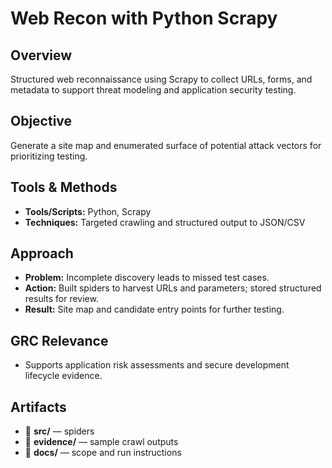 # Web Recon with Python Scrapy

## Overview
Structured web reconnaissance using Scrapy to collect URLs, forms, and metadata to support threat modeling and application security testing.

## Objective
Generate a site map and enumerated surface of potential attack vectors for prioritizing testing.

## Tools & Methods
- **Tools/Scripts:** Python, Scrapy
- **Techniques:** Targeted crawling and structured output to JSON/CSV

## Approach
- **Problem:** Incomplete discovery leads to missed test cases.
- **Action:** Built spiders to harvest URLs and parameters; stored structured results for review.
- **Result:** Site map and candidate entry points for further testing.

## GRC Relevance
- Supports application risk assessments and secure development lifecycle evidence.

## Artifacts
- 📁 **src/** — spiders
- 📁 **evidence/** — sample crawl outputs
- 📁 **docs/** — scope and run instructions

